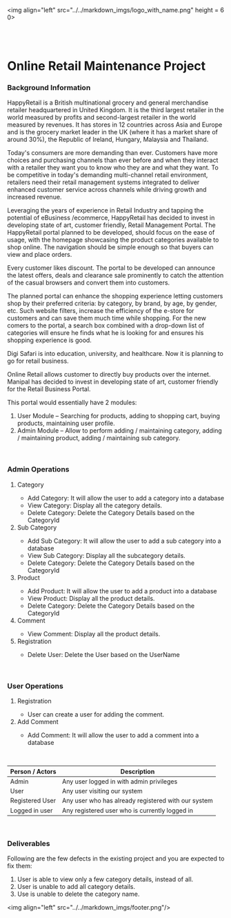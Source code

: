 <img align="left" src="../../markdown_imgs/logo_with_name.png" height = 60></img>
<br>

<br>
<div>
    <img align="left" src="../../markdown_imgs/logo_round.png" height=70 />

<h1>Online Retail Maintenance Project</h1>

<h3>Background Information</h3>
<p>HappyRetail is a British multinational grocery and general merchandise retailer headquartered in United Kingdom. It is the third largest retailer in the world measured by profits and second-largest retailer in the world measured by revenues. It has stores in 12 countries across Asia and Europe and is the grocery market leader in the UK (where it has a market share of around 30%), the Republic of Ireland, Hungary, Malaysia and Thailand.</p>

Today&#39;s consumers are more demanding than ever. Customers have more choices and purchasing channels than ever before and when they interact with a retailer they want you to know who they are and what they want. To be competitive in today&#39;s demanding multi-channel retail environment, retailers need their retail management systems integrated to deliver enhanced customer service across channels while driving growth and increased revenue.

Leveraging the years of experience in Retail Industry and tapping the potential of eBusiness /ecommerce, HappyRetail has decided to invest in developing state of art, customer friendly, Retail Management Portal. The HappyRetail portal planned to be developed, should focus on the ease of usage, with the homepage showcasing the product categories available to shop online. The navigation should be simple enough so that buyers can view and place orders.

Every customer likes discount. The portal to be developed can announce the latest offers, deals and clearance sale prominently to catch the attention of the casual browsers and convert them into customers.

The planned portal can enhance the shopping experience letting customers shop by their preferred criteria: by category, by brand, by age, by gender, etc. Such website filters, increase the efficiency of the e-store for customers and can save them much time while shopping. For the new comers to the portal, a search box combined with a drop-down list of categories will ensure he finds what he is looking for and ensures his shopping experience is good.

Digi Safari is into education, university, and healthcare. Now it is planning to go for retail business.

Online Retail allows customer to directly buy products over the internet. Manipal has decided to invest in developing state of art, customer friendly for the Retail Business Portal.

This portal would essentially have 2 modules:

1. User Module – Searching for products, adding to shopping cart, buying products, maintaining user profile.
2. Admin Module – Allow to perform adding / maintaining category, adding / maintaining product, adding / maintaining sub category.


<br>
<h3>Admin Operations</h3>
<ol>
<li>Category</li>

  - Add Category: It will allow the user to add a category into a database
  - View Category: Display all the category details.
  - Delete Category: Delete the Category Details based on the CategoryId

<li>Sub Category</li>

  - Add Sub Category: It will allow the user to add a sub category into a database
  - View Sub Category: Display all the subcategory details.
  - Delete Category: Delete the Category Details based on the CategoryId

<li>Product</li>

- Add Product: It will allow the user to add a product into a database
- View Product: Display all the product details.
- Delete Category: Delete the Category Details based on the CategoryId

<li>Comment</li>

- View Comment: Display all the product details.

<li>Registration</li>

- Delete User: Delete the User based on the UserName
</ol>

<br>
<h3>User Operations</h3>
<ol>
<li>Registration</li>

- User can create a user for adding the comment.

<li>Add Comment</li>

- Add Comment: It will allow the user to add a comment into a database
</ol>

<br>

| Person / Actors| Description |
| -------------- | ----------- |
| Admin | Any user logged in with admin privileges |
| User | Any user visiting our system |
| Registered User | Any user who has already registered with our system |
| Logged in user | Any registered user who is currently logged in |


<br>
<h3>Deliverables</h3>

Following are the few defects in the existing project and you are expected to fix them:

1. User is able to view only a few category details, instead of all.
2. User is unable to add all category details.
3. Use is unable to delete the category name.

<img align="left" src="../../markdown_imgs/footer.png"/>
</div>
